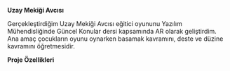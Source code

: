 **Uzay Mekiği Avcısı**

Gerçekleştirdiğim Uzay Mekiği Avcısı eğitici oyununu Yazılım
Mühendisliğinde Güncel Konular dersi kapsamında AR olarak geliştirdim.
Ana amaç çocukların oyunu oynarken basamak kavramını, deste ve düzine
kavramını öğretmesidir.

**Proje Özellikleri**
